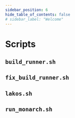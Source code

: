 ```yaml
---
sidebar_position: 6
hide_table_of_contents: false
# sidebar_label: "Welcome"
---
```


# Scripts

## `build_runner.sh`

## `fix_build_runner.sh`

## `lakos.sh`

## `run_monarch.sh`

